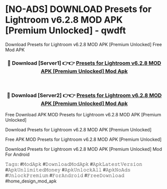 # [NO-ADS] DOWNLOAD Presets for Lightroom v6.2.8 MOD APK [Premium Unlocked] - qwdft
Download Presets for Lightroom v6.2.8 MOD APK [Premium Unlocked] Free Mod APK

<div align="center">
<h3>🔴 Download [Server1] 👉👉 <a href="https://apk-comot.site?title=Presets_for_Lightroom_v6.2.8_MOD_APK_[Premium_Unlocked]">Presets for Lightroom v6.2.8 MOD APK [Premium Unlocked] Mod Apk</a></h3><br>

<h3>🔴 Download [Server2] 👉👉 <a href="https://apk-comot.site?title=Presets_for_Lightroom_v6.2.8_MOD_APK_[Premium_Unlocked]">Presets for Lightroom v6.2.8 MOD APK [Premium Unlocked] Mod Apk</a></h3>
</div>


Free Download APK MOD Presets for Lightroom v6.2.8 MOD APK [Premium Unlocked]

Download Presets for Lightroom v6.2.8 MOD APK [Premium Unlocked] 

Free APK MOD Presets for Lightroom v6.2.8 MOD APK [Premium Unlocked] 

Download Presets for Lightroom v6.2.8 MOD APK [Premium Unlocked] Mod For Android

𝚃𝚊𝚐𝚜: #𝙼𝚘𝚍𝙰𝚙𝚔 #𝙳𝚘𝚠𝚗𝚕𝚘𝚊𝚍𝙼𝚘𝚍𝙰𝚙𝚔 #𝙰𝚙𝚔𝙻𝚊𝚝𝚎𝚜𝚝𝚅𝚎𝚛𝚜𝚒𝚘𝚗 #𝙰𝚙𝚔𝚄𝚗𝚕𝚒𝚖𝚒𝚝𝚎𝚍𝙼𝚘𝚗𝚎𝚢 #𝙰𝚙𝚔𝚄𝚗𝚕𝚘𝚌𝚔𝙰𝚕𝚕 #𝙰𝚙𝚔𝙽𝚘𝙰𝚍𝚜 #𝚄𝚗𝚕𝚘𝚌𝚔𝙿𝚛𝚎𝚖𝚒𝚞𝚖 #𝙵𝚘𝚛𝙰𝚗𝚍𝚛𝚘𝚒𝚍 #𝙵𝚛𝚎𝚎𝙳𝚘𝚠𝚗𝚕𝚘𝚊𝚍 #home_design_mod_apk